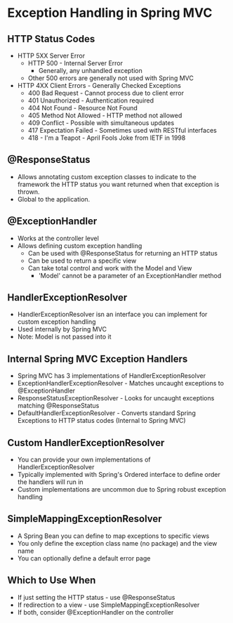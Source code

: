 Exception Handling in Spring MVC
================================

HTTP Status Codes
-----------------

* HTTP 5XX Server Error
    * HTTP 500 - Internal Server Error
        * Generally, any unhandled exception
    * Other 500 errors are generally not used with Spring MVC
* HTTP 4XX Client Errors - Generally Checked Exceptions
    * 400 Bad Request - Cannot process due to client error
    * 401 Unauthorized - Authentication required
    * 404 Not Found - Resource Not Found
    * 405 Method Not Allowed - HTTP method not allowed
    * 409 Conflict - Possible with simultaneous updates
    * 417 Expectation Failed - Sometimes used with RESTful interfaces
    * 418 - I'm a Teapot - April Fools Joke from IETF in 1998


@ResponseStatus
---------------
* Allows annotating custom exception classes to indicate to the framework 
the HTTP status you want returned when that exception is thrown.
* Global to the application.


@ExceptionHandler
-----------------
* Works at the controller level
* Allows defining custom exception handling
    * Can be used with @ResponseStatus for returning an HTTP status
    * Can be used to return a specific view
    * Can take total control and work with the Model and View
        * 'Model' cannot be a parameter of an ExceptionHandler method


HandlerExceptionResolver
------------------------
* HandlerExceptionResolver isn an interface you can implement 
for custom exception handling
* Used internally by Spring MVC
* Note: Model is not passed into it

Internal Spring MVC Exception Handlers
--------------------------------------
* Spring MVC has 3 implementations of HandlerExceptionResolver
* ExceptionHandlerExceptionResolver - Matches uncaught exceptions to @ExceptionHandler
* ResponseStatusExceptionResolver - Looks for uncaught exceptions matching @ResponseStatus
* DefaultHandlerExceptionResolver - Converts standard Spring Exceptions to HTTP status codes (Internal to Spring MVC)

Custom HandlerExceptionResolver
-------------------------------
* You can provide your own implementations of HandlerExceptionResolver
* Typically implemented with Spring's Ordered interface to define order the handlers will run in
* Custom implementations are uncommon due to Spring robust exception handling

SimpleMappingExceptionResolver
------------------------------
* A Spring Bean you can define to map exceptions to specific views
* You only define the exception class name (no package) and the view name
* You can optionally define a default error page

Which to Use When
-----------------
* If just setting the HTTP status - use @ResponseStatus
* If redirection to a view - use SimpleMappingExceptionResolver
* If both, consider @ExceptionHandler on the controller
